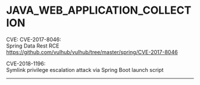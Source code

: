 # JAVA_WEB_APPLICATION_COLLECTION

CVE:
CVE-2017-8046:   
Spring Data Rest RCE    https://github.com/vulhub/vulhub/tree/master/spring/CVE-2017-8046


CVE-2018-1196:  
Symlink privilege escalation attack via Spring Boot launch script

-------------


